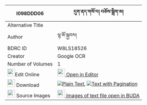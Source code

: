 |I098DDD06|དུག་ནད་གསོ་བ། བཅོས་སྒྲིག་མ། 
| --- | --- 
|Alternative Title |
|Author| ལྷ་མོ་སྐྱབས།
|BDRC ID | W8LS18526
|Creator | Google OCR
|Number of Volumes| 1
|<img width="25" src="https://img.icons8.com/color/25/000000/edit-property.png">Edit Online| [<img width="25" src="https://avatars.githubusercontent.com/u/45091458?s=200&v=4"> Open in Editor](http://editor.openpecha.org/I098DDD06)
|<img width="25" src="https://img.icons8.com/fluent/48/000000/download-2.png"/>  Download | [![](https://img.icons8.com/color/20/000000/txt.png)Plain Text](https://github.com/Openpecha/I098DDD06/releases/download/v1/duk_nesowa_chodrik_ma_plain_I098DDD06.zip), [![](https://img.icons8.com/color/20/000000/txt.png)Text with Pagination](https://github.com/Openpecha/I098DDD06/releases/download/v1/duk_nesowa_chodrik_ma_pages_I098DDD06.zip)
|<img width="25" src="https://img.icons8.com/plasticine/100/000000/pictures-folder.png"/>  Source Images | [<img width="25" src="https://library.bdrc.io/icons/BUDA-small.svg"> Images of text file open in BUDA](https://library.bdrc.io/show/bdr:W8LS18526)